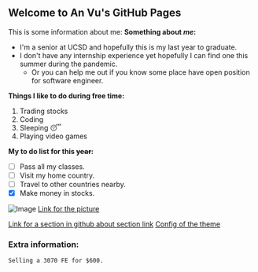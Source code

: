 ## Welcome to An Vu's GitHub Pages
This is some information about me:
**Something about _me_:**
- I'm a senior at UCSD and hopefully this is my last year to graduate.
- I don't have any internship experience yet hopefully I can find one this summer during the pandemic.
  - Or you can help me out if you know some place have open position for software engineer. 

**Things I like to do during free time:**
1. Trading stocks
2. Coding
3. Sleeping :sleeping:
4. Playing video games 

**My to do list for this ~~year~~:**
- [ ] Pass all my classes.
- [ ] Visit my home country.
- [ ] Travel to other countries nearby.
- [x] Make money in stocks.

![Image](https://hips.hearstapps.com/hmg-prod.s3.amazonaws.com/images/dog-puppy-on-garden-royalty-free-image-1586966191.jpg?crop=1.00xw:0.669xh;0,0.190xh&resize=980:*)
[Link for the picture](https://hips.hearstapps.com/hmg-prod.s3.amazonaws.com/images/dog-puppy-on-garden-royalty-free-image-1586966191.jpg?crop=1.00xw:0.669xh;0,0.190xh&resize=980:*)

[Link for a section in github about section link](https://docs.github.com/en/free-pro-team@latest/github/writing-on-github/basic-writing-and-formatting-syntax#section-links)
[Config of the theme](_config.yml)
### Extra information:
```
Selling a 3070 FE for $600.
```
